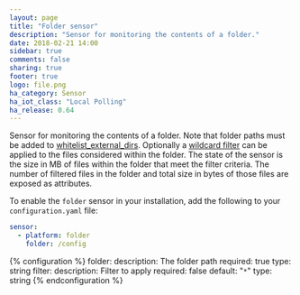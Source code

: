 ```yaml
---
layout: page
title: "Folder sensor"
description: "Sensor for monitoring the contents of a folder."
date: 2018-02-21 14:00
sidebar: true
comments: false
sharing: true
footer: true
logo: file.png
ha_category: Sensor
ha_iot_class: "Local Polling"
ha_release: 0.64
---
```


Sensor for monitoring the contents of a folder. Note that folder paths must be added to [whitelist_external_dirs](/docs/configuration/basic/). Optionally a [wildcard filter](https://docs.python.org/3.6/library/fnmatch.html) can be applied to the files considered within the folder. The state of the sensor is the size in MB of files within the folder that meet the filter criteria. The number of filtered files in the folder and total size in bytes of those files are exposed as attributes.

To enable the `folder` sensor in your installation, add the following to your `configuration.yaml` file:

```yaml
sensor:
  - platform: folder
    folder: /config
```

{% configuration %}
folder:
  description: The folder path
  required: true
  type: string
filter:
  description: Filter to apply
  required: false
  default: "`*`"
  type: string
{% endconfiguration %}
